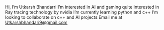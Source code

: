 Hi, I’m Utkarsh Bhandarri
I’m interested in AI and gaming
quite interested in Ray tracing technology by nvidia
I’m currently learning python and c++
I’m looking to collaborate on c++ and AI projects
Email me at Utkarshbhandari9@gmail.com
